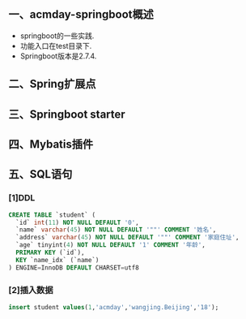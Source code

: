 ## 一、acmday-springboot概述
- springboot的一些实践.
- 功能入口在test目录下.
- Springboot版本是2.7.4.

## 二、Spring扩展点


## 三、Springboot starter

## 四、Mybatis插件


## 五、SQL语句
### [1]DDL
```sql
CREATE TABLE `student` (
  `id` int(11) NOT NULL DEFAULT '0',
  `name` varchar(45) NOT NULL DEFAULT '""' COMMENT '姓名',
  `address` varchar(45) NOT NULL DEFAULT '""' COMMENT '家庭住址',
  `age` tinyint(4) NOT NULL DEFAULT '1' COMMENT '年龄',
  PRIMARY KEY (`id`),
  KEY `name_idx` (`name`)
) ENGINE=InnoDB DEFAULT CHARSET=utf8
```
### [2]插入数据
```sql
insert student values(1,'acmday','wangjing.Beijing','18');
```
